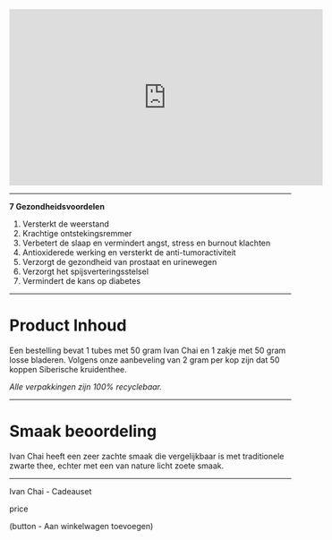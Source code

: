 <iframe width="560" height="315" src="https://www.youtube.com/embed/op2BjUHk06s" frameborder="0" allow="accelerometer; autoplay; encrypted-media; gyroscope; picture-in-picture" allowfullscreen></iframe>



---------------------------------------------------------------


**7 Gezondheidsvoordelen**

1. Versterkt de weerstand
2. Krachtige ontstekingsremmer
3. Verbetert de slaap en vermindert angst, stress en burnout klachten
4. Antioxiderede werking en versterkt de anti-tumoractiviteit
5. Verzorgt de gezondheid van prostaat en urinewegen
6. Verzorgt het spijsverteringsstelsel
7. Vermindert de kans op diabetes



---------------------------------------------------------------



# Product Inhoud
Een bestelling bevat 1 tubes met 50 gram Ivan Chai en 1 zakje met 50 gram losse bladeren. Volgens onze aanbeveling van 2 gram per kop zijn dat 50 koppen Siberische kruidenthee.

_Alle verpakkingen zijn 100% recyclebaar._



---------------------------------------------------------------



# Smaak beoordeling
Ivan Chai heeft een zeer zachte smaak die vergelijkbaar is met traditionele zwarte thee, echter met een van nature licht zoete smaak.



---------------------------------------------------------------


Ivan Chai - Cadeauset 

price

(button - Aan winkelwagen toevoegen) 



